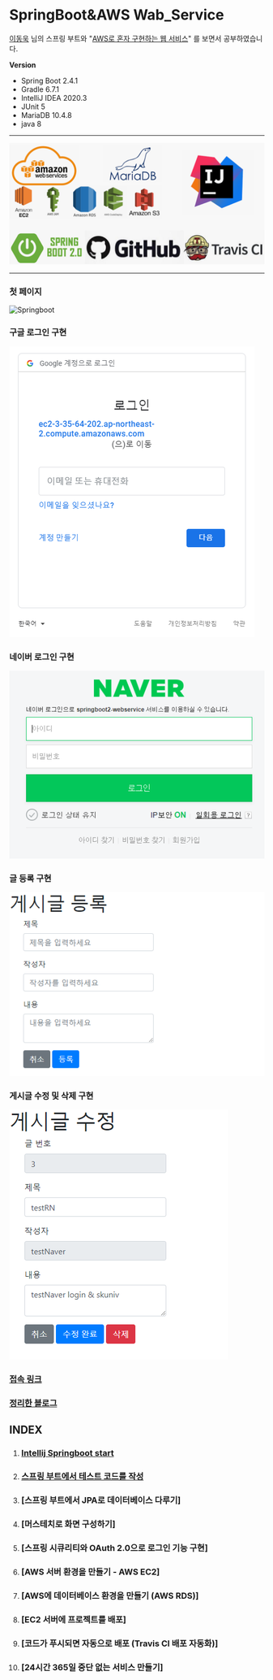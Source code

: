 # SpringBoot&AWS Wab_Service
[이동욱](https://jojoldu.tistory.com/539) 님의 스프링 부트와 "[AWS로 혼자 구현하는 웹 서비스](https://www.google.com/search?q=%EC%8A%A4%ED%94%84%EB%A7%81%EB%B6%80%ED%8A%B8%EC%99%80+aws%EB%A1%9C+%ED%98%BC%EC%9E%90+%EA%B5%AC%ED%98%84%ED%95%98%EB%8A%94+%EC%9B%B9%EC%84%9C%EB%B9%84%EC%8A%A4&oq=%EC%8A%A4%ED%94%84%EB%A7%81%EB%B6%80%ED%8A%B8%EC%99%80+AWS&aqs=chrome.0.0l2j69i57j0l2j69i60.14329j1j7&sourceid=chrome&ie=UTF-8)" 를 보면서 공부하였습니다.

**Version**

* Spring Boot 2.4.1
* Gradle 6.7.1
* IntelliJ IDEA 2020.3
* JUnit 5
* MariaDB 10.4.8
* java 8

---

![기술](images/기술.PNG)

---

### 첫 페이지

![Springboot](https://user-images.githubusercontent.com/34361309/109689959-31423e80-7bc9-11eb-9a60-c3c125367f35.PNG)



### 구글 로그인 구현

![구글로그인](images/구글로그인.PNG)



### 네이버 로그인 구현

![네이버로그인접속](images/네이버로그인접속.PNG)



### 글 등록 구현

![게시글추가](images/게시글추가.PNG)



### 게시글 수정 및 삭제 구현

![게시글수정](images/게시글수정.PNG)

### [접속 링크](http://ec2-3-35-64-202.ap-northeast-2.compute.amazonaws.com/)

### [정리한 블로그](https://velog.io/@allsser/series/Spring-Boot-AWS-%EB%A1%9C-%EC%9B%B9-%EC%84%9C%EB%B9%84%EC%8A%A4-%EA%B5%AC%ED%98%84)

## INDEX

1. ### [Intellij Springboot start](https://velog.io/@allsser/1.-Intellij-Springboot-start)

2. ### [스프링 부트에서 테스트 코드를 작성](https://velog.io/@allsser/2.-%EC%8A%A4%ED%94%84%EB%A7%81-%EB%B6%80%ED%8A%B8%EC%97%90%EC%84%9C-%ED%85%8C%EC%8A%A4%ED%8A%B8-%EC%BD%94%EB%93%9C%EB%A5%BC-%EC%9E%91%EC%84%B1-4flpf4ty)

3. ### [스프링 부트에서 JPA로 데이터베이스 다루기]

4. ### [머스테치로 화면 구성하기]

5. ### [스프링 시큐리티와 OAuth 2.0으로 로그인 기능 구현]

6. ### [AWS 서버 환경을 만들기 - AWS EC2]

7. ### [AWS에 데이터베이스 환경을 만들기 (AWS RDS)]

8. ### [EC2 서버에 프로젝트를 배포]

9. ### [코드가 푸시되면 자동으로 배포 (Travis CI 배포 자동화)]

10. ### [24시간 365일 중단 없는 서비스 만들기] 
